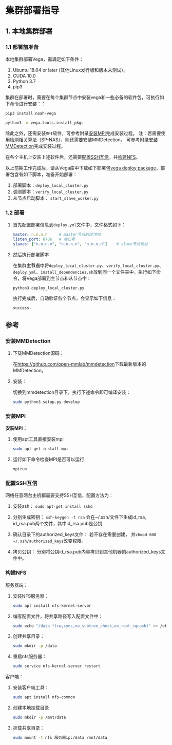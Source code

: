 # 集群部署指导

## 1. 本地集群部署

### 1.1 部署前准备

本地集群部署Vega，需满足如下条件：

1. Ubuntu 18.04 or later (其他Linux发行版和版本未测试）。
2. CUDA 10.0
3. Python 3.7
4. pip3

集群在部署时，需要在每个集群节点中安装vega和一些必备的软件包，可执行如下命令进行安装：：

```bash
pip3 install noah-vega
```

```bash
python3 -m vega.tools.install_pkgs
```

除此之外，还需安装`MPI`软件，可参考附录[安装MPI](#MPI)完成安装过程。
注：若需要使用检测相关算法（SP-NAS），则还需要安装MMDetection， 可参考附录[安装MMDetection](#MMDetection)完成安装过程。

在各个主机上安装上述软件后，还需要[配置SSH互信](#ssh)，并[构建NFS](#nfs)。

以上前期工作完成后，请从Vega库中下载如下部署包[vega deploy package]()，部署包含有如下脚本，准备开始部署：

1. 部署脚本：`deploy_local_cluster.py`
2. 调测脚本：`verify_local_cluster.py`
3. 从节点启动脚本： `start_slave_worker.py`

### 1.2 部署

1. 首先配置部署信息到`deploy.yml`文件中，文件格式如下：

    ```yaml
    master: n.n.n.n     # master节点的IP地址
    listen_port: 8786   # 端口号
    slaves: ["n.n.n.n", "n.n.n.n", "n.n.n.n"]    # slave节点地址
    ```

2. 然后执行部署脚本

    在集群**主节点**中将`deploy_local_cluster.py`、`verify_local_cluster.py`、`deploy.yml`、`install_dependencies.sh`放到同一个文件夹中，执行如下命令，将Vega部署到主节点和从节点中：

    ```bash
    python3 deploy_local_cluster.py
    ```

    执行完成后，自动验证各个节点，会显示如下信息：

    ```text
    success.
    ```

## 参考

### <span id="mmdetection"> 安装MMDetection </span>

1. 下载MMDetection源码：

    在<https://github.com/open-mmlab/mmdetection>下载最新版本的MMDetection。

2. 安装：

    切换到mmdetection目录下，执行下述命令即可编译安装：

    ```bash
    sudo python3 setup.py develop
    ```

### <span id="MPI"> 安装MPI </span>

**安装MPI：**

1. 使用apt工具直接安装mpi

    ```bash
    sudo apt-get install mpi
    ```

2. 运行如下命令检查MPI是否可以运行

    ```bash
    mpirun
    ```

### <span id="ssh"> 配置SSH互信 </span>

网络任意两台主机都需要支持SSH互信，配置方法为：

1. 安装ssh：
    `sudo apt-get install sshd`

2. 分别生成密钥：
    `ssh-keygen -t rsa` 会在~/.ssh/文件下生成id_rsa, id_rsa.pub两个文件，其中id_rsa.pub是公钥

3. 确认目录下的authorized_keys文件：
    若不存在需要创建， 并`chmod 600 ~/.ssh/authorized_keys`改变权限。

4. 拷贝公钥：
    分别将公钥id_rsa.pub内容拷贝到其他机器的authorized_keys文件中。

### <span id="nfs"> 构建NFS </span>

服务器端：

1. 安装NFS服务器：

    ```bash
    sudo apt install nfs-kernel-server
    ```

2. 编写配置文件，将共享路径写入配置文件中：

    ```bash
    sudo echo "/data *(rw,sync,no_subtree_check,no_root_squash)" >> /etc/exports
    ```

3. 创建共享目录：

    ```bash
    sudo mkdir -p /data
    ```

4. 重启nfs服务器：

    ```bash
    sudo service nfs-kernel-server restart
    ```

客户端：

1. 安装客户端工具：

    ```bash
    sudo apt install nfs-common
    ```

2. 创建本地挂载目录

    ```bash
    sudo mkdir -p /mnt/data
    ```

3. 挂载共享目录：

    ```bash
    sudo mount -t nfs 服务器ip:/data /mnt/data
    ```
